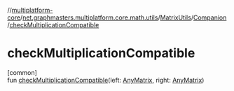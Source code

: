 //[multiplatform-core](../../../../index.md)/[net.graphmasters.multiplatform.core.math.utils](../../index.md)/[MatrixUtils](../index.md)/[Companion](index.md)/[checkMultiplicationCompatible](check-multiplication-compatible.md)

# checkMultiplicationCompatible

[common]\
fun [checkMultiplicationCompatible](check-multiplication-compatible.md)(left: [AnyMatrix](../../../net.graphmasters.multiplatform.core.math.linear/-any-matrix/index.md), right: [AnyMatrix](../../../net.graphmasters.multiplatform.core.math.linear/-any-matrix/index.md))
